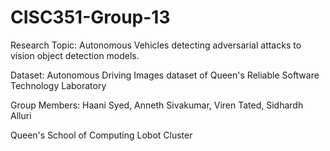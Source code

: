 # CISC351-Group-13
Research Topic: Autonomous Vehicles detecting adversarial attacks to vision object detection models.

Dataset: Autonomous Driving Images dataset of Queen's Reliable Software Technology Laboratory

Group Members: Haani Syed, Anneth Sivakumar, Viren Tated, Sidhardh Alluri

Queen's School of Computing Lobot Cluster 
